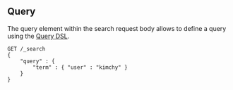 ## Query

The query element within the search request body allows to define a query using the [Query DSL](query-dsl.html "Query DSL").
    
    
    GET /_search
    {
        "query" : {
            "term" : { "user" : "kimchy" }
        }
    }
